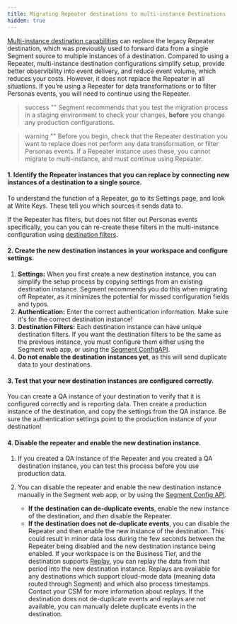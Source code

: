 ```yaml
---
title: Migrating Repeater destinations to multi-instance Destinations
hidden: true
---
```


[Multi-instance destination capabilities](/docs/connections/destinations/add-destination#connecting-one-source-to-multiple-instances-of-a-destination) can replace the legacy Repeater destination, which was previously used to forward data from a single Segment source to multiple instances of a destination.
Compared to using a Repeater, multi-instance destination configurations simplify setup, provide better observibility into event delivery, and reduce event volume, which reduces your costs. However, it does not replace the Repeater in all situations. If you’re using a Repeater for data transformations or to filter Personas events, you will need to continue using the Repeater.

> success ""
> Segment recommends that you test the migration process in a staging environment to check your changes, **before** you change any production configurations.

> warning ""
> Before you begin, check that the Repeater destination you want to replace does not perform any data transformation, or filter Personas events. If a Repeater instance uses these, you cannot migrate to multi-instance, and must continue using Repeater.



#### 1. Identify the Repeater instances that you can replace by connecting new instances of a destination to a single source.

To understand the function of a Repeater, go to its Settings page, and look at Write Keys. These tell you which sources it sends data to.

If the Repeater has filters, but does not filter out Personas events specifically, you can you can re-create these filters in the multi-instance configuration using [destination filters](/docs/connections/destinations/destination-filters/).

#### 2. Create the new destination instances in your workspace and configure settings.

1. **Settings:**
   When you first create a new destination instance, you can simplify the setup process by copying settings from an existing destination instance. Segment recommends you do this when migrating off Repeater, as it minimizes the potential for missed configuration fields and typos.
2. **Authentication:**
   Enter the correct authentication information. Make sure it's for the correct destination instance!
3. **Destination Filters:**
   Each destination instance can have unique destination filters. If you want the destination filters to be the same as the previous instance, you must configure them either using the Segment web app, or using the [Segment ConfigAPI](https://reference.segmentapis.com/#6c12fbe8-9f84-4a6c-848e-76a2325cb3c5).
4. **Do not enable the destination instances yet**, as this will send duplicate data to your destinations.

#### 3. Test that your new destination instances are configured correctly.

You can create a QA instance of your destination to verify that it is configured correctly and is reporting data. Then create a production instance of the destination, and copy the settings from the QA instance. Be sure the authentication settings point to the production instance of your destination!

#### 4. Disable the repeater and enable the new destination instance.

1. If you created a QA instance of the Repeater and you created a QA destination instance, you can test this process before you use production data.


2. You can disable the repeater and enable the new destination instance manually in the Segment web app, or by using the [Segment Config API](https://segment.com/docs/config-api/).

   - **If the destination can de-duplicate events**, enable the new instance of the destination, and _then_ disable the Repeater.
   - **If the destination does not de-duplicate events**, you can disable the Repeater and then enable the new instance of the destination.
   This could result in minor data loss during the few seconds between the Repeater being disabled and the new destination instance being enabled. <!-- TODO: does using the Config API to do this minimize the downtime? -->
   If your workspace is on the Business Tier, and the destination supports [Replay](https://segment.com/docs/guides/what-is-replay/), you can replay the data from that period into the new destination instance. Replays are available for any destinations which support cloud-mode data (meaning data routed through Segment) and which also process timestamps. Contact your CSM for more information about replays. If the destination does not de-duplicate events and replays are not available, you can manually delete duplicate events in the destination.
